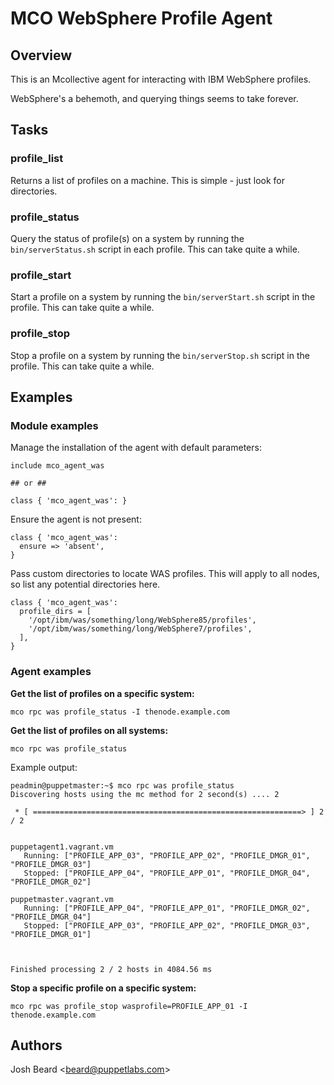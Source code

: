 # MCO WebSphere Profile Agent

## Overview

This is an Mcollective agent for interacting with IBM WebSphere profiles.

WebSphere's a behemoth, and querying things seems to take forever.

## Tasks

### profile_list

Returns a list of profiles on a machine.  This is simple - just look for
directories.

### profile_status

Query the status of profile(s) on a system by running the `bin/serverStatus.sh`
script in each profile.  This can take quite a while.

### profile_start

Start a profile on a system by running the `bin/serverStart.sh` script in the
profile.  This can take quite a while.

### profile_stop

Stop a profile on a system by running the `bin/serverStop.sh` script in the
profile.  This can take quite a while.

## Examples

### Module examples

Manage the installation of the agent with default parameters:

```puppet
include mco_agent_was

## or ##

class { 'mco_agent_was': }
```

Ensure the agent is not present:

```puppet
class { 'mco_agent_was':
  ensure => 'absent',
}
```

Pass custom directories to locate WAS profiles.  This will apply to all nodes,
so list any potential directories here.

```puppet
class { 'mco_agent_was':
  profile_dirs = [
    '/opt/ibm/was/something/long/WebSphere85/profiles',
    '/opt/ibm/was/something/long/WebSphere7/profiles',
  ],
}
```

### Agent examples

__Get the list of profiles on a specific system:__

```shell
mco rpc was profile_status -I thenode.example.com
```

__Get the list of profiles on all systems:__

```shell
mco rpc was profile_status
```

Example output:

```
peadmin@puppetmaster:~$ mco rpc was profile_status
Discovering hosts using the mc method for 2 second(s) .... 2

 * [ ============================================================> ] 2 / 2


puppetagent1.vagrant.vm
   Running: ["PROFILE_APP_03", "PROFILE_APP_02", "PROFILE_DMGR_01", "PROFILE_DMGR_03"]
   Stopped: ["PROFILE_APP_04", "PROFILE_APP_01", "PROFILE_DMGR_04", "PROFILE_DMGR_02"]

puppetmaster.vagrant.vm
   Running: ["PROFILE_APP_04", "PROFILE_APP_01", "PROFILE_DMGR_02", "PROFILE_DMGR_04"]
   Stopped: ["PROFILE_APP_03", "PROFILE_APP_02", "PROFILE_DMGR_03", "PROFILE_DMGR_01"]



Finished processing 2 / 2 hosts in 4084.56 ms
```

__Stop a specific profile on a specific system:__

```shell
mco rpc was profile_stop wasprofile=PROFILE_APP_01 -I thenode.example.com
```

## Authors

Josh Beard <[beard@puppetlabs.com](mailto:beard@puppetlabs.com)>
